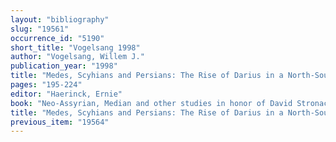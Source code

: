 ```yaml
---
layout: "bibliography"
slug: "19561"
occurrence_id: "5190"
short_title: "Vogelsang 1998"
author: "Vogelsang, Willem J."
publication_year: "1998"
title: "Medes, Scyhians and Persians: The Rise of Darius in a North-South Perspective"
pages: "195-224"
editor: "Haerinck, Ernie"
book: "Neo-Assyrian, Median and other studies in honor of David Stronach, IrAn 33 (Ghent)"
title: "Medes, Scyhians and Persians: The Rise of Darius in a North-South Perspective"
previous_item: "19564"
---
```

